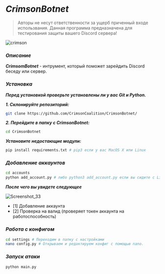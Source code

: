 # ***CrimsonBotnet***

> Авторы не несут ответственности за ущерб приченный входе использвания. Данная программа предназначена для тестирования защиты вашего Discord сервера!


![crimson](https://user-images.githubusercontent.com/85753549/185703142-bb72527c-818c-4449-9728-05a3688f0e83.png)


### ***Описание***
***CrimsomBotnet*** - интрумент, который поможет зарейдить Discord беседу или сервер.

### ***Установка***
***Перед установкой проверьте установлены ли у вас Git и Python.***

***1. Склонируйте репозиторий:***

```bash
git clone https://github.com/CrimsonCoalition/CrimsonBotnet/
```

***2. Перейдите в папку с CrimsonBotnet:***

```bash
cd CrimsonBotnet
```
***Установите недостающие модули:***
```bash
pip install requirements.txt # pip3 если у вас MacOS X или Linux 
```

### ***Добавление аккаунтов***

```bash
cd accounts
python add_account.py # либо python3 add_account.py если вы сидите с Linux.
```

***После чего вы увидете следующее***

![Screenshot_33](https://user-images.githubusercontent.com/85753549/185092178-07460436-5b70-491a-8791-83f9d1430f2d.png)

- [1] Добавление аккаунта
- [2] Проверка на валид (проверяет токен аккаунта на работоспособность)

### ***Работа с конфигом***

```bash
cd settings # Переходим в папку с настройками
nano config.py # Открываем и редактируем конфиг с помощью nano.
```
### ***Запуск атаки***
```bash
python main.py
```
